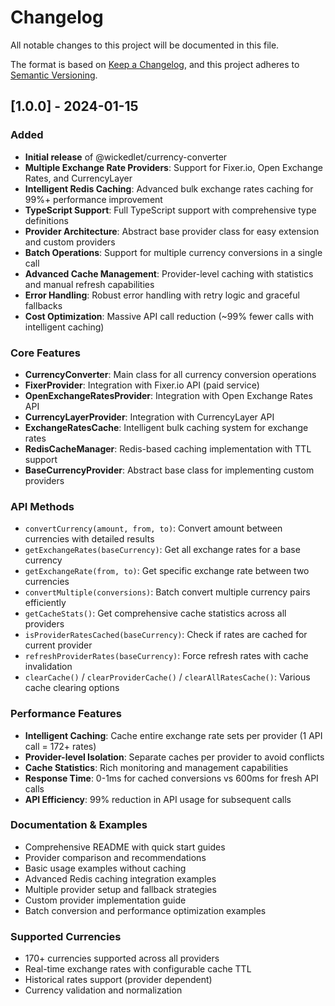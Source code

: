 # Changelog

All notable changes to this project will be documented in this file.

The format is based on [Keep a Changelog](https://keepachangelog.com/en/1.0.0/),
and this project adheres to [Semantic Versioning](https://semver.org/spec/v2.0.0.html).

## [1.0.0] - 2024-01-15

### Added
- **Initial release** of @wickedlet/currency-converter
- **Multiple Exchange Rate Providers**: Support for Fixer.io, Open Exchange Rates, and CurrencyLayer
- **Intelligent Redis Caching**: Advanced bulk exchange rates caching for 99%+ performance improvement
- **TypeScript Support**: Full TypeScript support with comprehensive type definitions
- **Provider Architecture**: Abstract base provider class for easy extension and custom providers
- **Batch Operations**: Support for multiple currency conversions in a single call
- **Advanced Cache Management**: Provider-level caching with statistics and manual refresh capabilities
- **Error Handling**: Robust error handling with retry logic and graceful fallbacks
- **Cost Optimization**: Massive API call reduction (~99% fewer calls with intelligent caching)

### Core Features
- **CurrencyConverter**: Main class for all currency conversion operations
- **FixerProvider**: Integration with Fixer.io API (paid service)
- **OpenExchangeRatesProvider**: Integration with Open Exchange Rates API
- **CurrencyLayerProvider**: Integration with CurrencyLayer API
- **ExchangeRatesCache**: Intelligent bulk caching system for exchange rates
- **RedisCacheManager**: Redis-based caching implementation with TTL support
- **BaseCurrencyProvider**: Abstract base class for implementing custom providers

### API Methods
- `convertCurrency(amount, from, to)`: Convert amount between currencies with detailed results
- `getExchangeRates(baseCurrency)`: Get all exchange rates for a base currency
- `getExchangeRate(from, to)`: Get specific exchange rate between two currencies
- `convertMultiple(conversions)`: Batch convert multiple currency pairs efficiently
- `getCacheStats()`: Get comprehensive cache statistics across all providers
- `isProviderRatesCached(baseCurrency)`: Check if rates are cached for current provider
- `refreshProviderRates(baseCurrency)`: Force refresh rates with cache invalidation
- `clearCache()` / `clearProviderCache()` / `clearAllRatesCache()`: Various cache clearing options

### Performance Features
- **Intelligent Caching**: Cache entire exchange rate sets per provider (1 API call = 172+ rates)
- **Provider-level Isolation**: Separate caches per provider to avoid conflicts
- **Cache Statistics**: Rich monitoring and management capabilities
- **Response Time**: 0-1ms for cached conversions vs 600ms for fresh API calls
- **API Efficiency**: 99% reduction in API usage for subsequent calls

### Documentation & Examples
- Comprehensive README with quick start guides
- Provider comparison and recommendations
- Basic usage examples without caching
- Advanced Redis caching integration examples
- Multiple provider setup and fallback strategies
- Custom provider implementation guide
- Batch conversion and performance optimization examples

### Supported Currencies
- 170+ currencies supported across all providers
- Real-time exchange rates with configurable cache TTL
- Historical rates support (provider dependent)
- Currency validation and normalization
